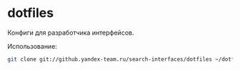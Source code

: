 dotfiles
========

Конфиги для разработчика интерфейсов.

Использование:

```bash
git clone git://github.yandex-team.ru/search-interfaces/dotfiles ~/dotfiles && ~/dotfiles/install.sh
```
